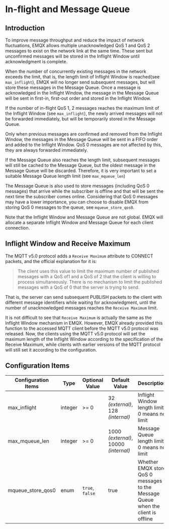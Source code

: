 # In-flight and Message Queue

## Introduction

To improve message throughput and reduce the impact of network fluctuations, EMQX allows multiple unacknowledged QoS 1 and QoS 2 messages to exist on the network link at the same time. These sent but unconfirmed messages will be stored in the Inflight Window until acknowledgment is complete.

When the number of concurrently existing messages in the network exceeds the limit, that is, the length limit of Inflight Window is reached(see `max_inflight`), EMQX will no longer send subsequent messages, but will store these messages in the Message Queue. Once a message is acknowledged in the Inflight Window, the message in the Message Queue will be sent in first-in, first-out order and stored in the Inflight Window.

If the number of in-flight QoS 1, 2 messages reaches the maximum limit of the Inflight Window (see `max_inflight`), the newly arrived messages will not be forwarded immediately, but will be temporarily stored in the Message Queue. 

Only when previous messages are confirmed and removed from the Inflight Window, the messages in the Message Queue will be sent in a FIFO order and added to the Inflight Window. QoS 0 messages are not affected by this, they are always forwarded immediately.

If the Message Queue also reaches the length limit, subsequent messages will still be cached to the Message Queue, but the oldest message in the Message Queue will be discarded. Therefore, it is very important to set a suitable Message Queue length limit (see `max_mqueue_len`) 

The Message Queue is also used to store messages (including QoS 0 messages) that arrive while the subscriber is offline and that will be sent the next time the subscriber comes online. Considering that QoS 0 messages may have a lower importance, you can choose to disable EMQX from storing QoS 0 messages to the queue, see `mqueue_store_qos0`.

Note that the Inflight Window and Message Queue are not global. EMQX will allocate a separate Inflight Window and Message Queue for each client connection.

## Inflight Window and Receive Maximum

The MQTT v5.0 protocol adds a `Receive Maximum`  attribute to CONNECT packets, and the official explanation for it is:

> The client uses this value to limit the maximum number of published messages with a QoS of1 and a QoS of 2 that the client is willing to process simultaneously. There is no mechanism to limit the published messages with a QoS of 0 that the server is trying to send.

That is, the server can send subsequent PUBLISH packets to the client with different message identifiers while waiting for acknowledgment, until the number of unacknowledged messages reaches the `Receive Maximum` limit.

It is not difficult to see that `Receive Maximum` is actually the same as the Inflight Window mechanism in EMQX. However, EMQX already provided this function to the accessed MQTT client before the MQTT v5.0 protocol was released. Now, the clients using the MQTT v5.0 protocol will set the maximum length of the Inflight Window according to the specification of the Receive Maximum, while clients with earlier versions of the MQTT protocol will still set it according to the configuration.

## Configuration Items

| Configuration Items | Type    | Optional Value  | Default Value                              | Description                                                  |
| ------------------- | ------- | --------------- | ------------------------------------------ | ------------------------------------------------------------ |
| max_inflight        | integer | >= 0            | 32 *(external)*,<br /> 128 *(internal)*    | Inflight Window length limit, 0 means no limit               |
| max_mqueue_len      | integer | >= 0            | 1000 *(external)*,<br />10000 *(internal)* | Message Queue length limit, 0 means no limit                 |
| mqueue_store_qos0   | enum    | `true`, `false` | true                                       | Whether EMQX store QoS 0 messages to the Message Queue when the client is offline |
